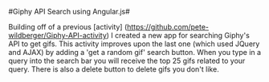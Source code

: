 #Giphy API Search using Angular.js#

Building off of a previous [activity] (https://github.com/pete-wildberger/Giphy-API-activity) I created a new app for searching Giphy's API to get gifs.  This activity improves upon the last one (which used JQuery and AJAX) by adding a 'get a random gif' search button.  When you type in a query into the search bar you will receive the top 25 gifs related to your query. There is also a delete button to delete gifs you don't like.
